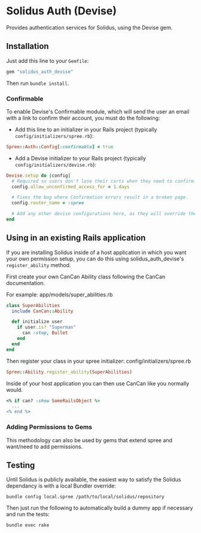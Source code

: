 Solidus Auth (Devise)
=====================

Provides authentication services for Solidus, using the Devise gem.

Installation
------------

Just add this line to your `Gemfile`:
```ruby
gem "solidus_auth_devise"
```

Then run `bundle install`.

### Confirmable

To enable Devise's Confirmable module, which will send the user an email with a link to confirm their account, you must do the following:

* Add this line to an initializer in your Rails project (typically `config/initializers/spree.rb`):
```ruby
Spree::Auth::Config[:confirmable] = true
```

* Add a Devise initializer to your Rails project (typically `config/initializers/devise.rb`):
```ruby
Devise.setup do |config|
  # Required so users don't lose their carts when they need to confirm.
  config.allow_unconfirmed_access_for = 1.days

  # Fixes the bug where Confirmation errors result in a broken page.
  config.router_name = :spree

  # Add any other devise configurations here, as they will override the defaults provided by solidus_auth_devise.
end
```

Using in an existing Rails application
--------------------------------------

If you are installing Solidus inside of a host application in which you want your own permission setup, you can do this using solidus_auth_devise's `register_ability` method.

First create your own CanCan Ability class following the CanCan documentation.

For example: app/models/super_abilities.rb

```ruby
class SuperAbilities
  include CanCan::Ability

  def initialize user
    if user.is? "Superman"
      can :stop, Bullet
    end
  end
end
```

Then register your class in your spree initializer: config/initializers/spree.rb
```ruby
Spree::Ability.register_ability(SuperAbilities)
```

Inside of your host application you can then use CanCan like you normally would.
```ruby
<% if can? :show SomeRailsObject %>
  ...
<% end %>
```

### Adding Permissions to Gems

This methodology can also be used by gems that extend spree and want/need to add permissions.

Testing
-------

Until Solidus is publicly available, the easiest way to satisfy the Solidus dependancy is with a local Bundler override:

```shell
bundle config local.spree /path/to/local/solidus/repository
```

Then just run the following to automatically build a dummy app if necessary and run the tests:

```shell
bundle exec rake
```
